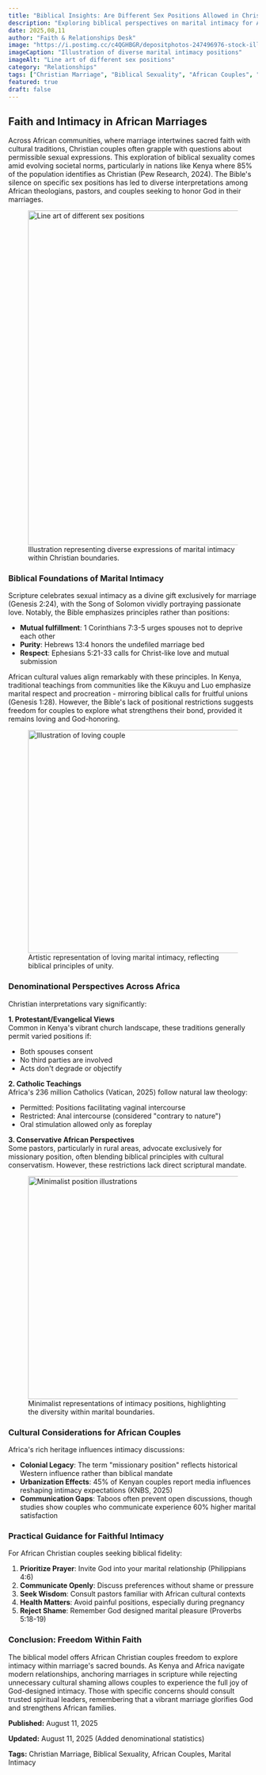 ```yaml
---
title: "Biblical Insights: Are Different Sex Positions Allowed in Christianity for African Couples?"
description: "Exploring biblical perspectives on marital intimacy for African Christian couples, balancing scripture with cultural contexts"
date: 2025,08,11  
author: "Faith & Relationships Desk"  
image: "https://i.postimg.cc/c4QGHBGR/depositphotos-247496976-stock-illustration-sex-poses-vector-icon-line-2.jpg"  
imageCaption: "Illustration of diverse marital intimacy positions"  
imageAlt: "Line art of different sex positions"  
category: "Relationships"  
tags: ["Christian Marriage", "Biblical Sexuality", "African Couples", "Marital Intimacy", "Kenyan Christians"]  
featured: true  
draft: false  
---
```


<div class="article,content">

## Faith and Intimacy in African Marriages

Across African communities, where marriage intertwines sacred faith with cultural traditions, Christian couples often grapple with questions about permissible sexual expressions. This exploration of biblical sexuality comes amid evolving societal norms, particularly in nations like Kenya where 85% of the population identifies as Christian (Pew Research, 2024). The Bible's silence on specific sex positions has led to diverse interpretations among African theologians, pastors, and couples seeking to honor God in their marriages.

<figure class="featured,image">
  <img 
    src="https://i.postimg.cc/c4QGHBGR/depositphotos-247496976-stock-illustration-sex-poses-vector-icon-line-2.jpg" 
    alt="Line art of different sex positions"
    loading="lazy"
    width="1200"
    height="675"
  />
  <figcaption>Illustration representing diverse expressions of marital intimacy within Christian boundaries.</figcaption>
</figure>

### Biblical Foundations of Marital Intimacy

Scripture celebrates sexual intimacy as a divine gift exclusively for marriage (Genesis 2:24), with the Song of Solomon vividly portraying passionate love. Notably, the Bible emphasizes principles rather than positions:

- **Mutual fulfillment**: 1 Corinthians 7:3-5 urges spouses not to deprive each other  
- **Purity**: Hebrews 13:4 honors the undefiled marriage bed  
- **Respect**: Ephesians 5:21-33 calls for Christ-like love and mutual submission  

African cultural values align remarkably with these principles. In Kenya, traditional teachings from communities like the Kikuyu and Luo emphasize marital respect and procreation - mirroring biblical calls for fruitful unions (Genesis 1:28). However, the Bible's lack of positional restrictions suggests freedom for couples to explore what strengthens their bond, provided it remains loving and God-honoring.

<figure class="content,image">
  <img 
    src="https://i.postimg.cc/mkJJDh86/depositphotos-6184264-stock-illustration-sex-making-love-sexual-position.jpg" 
    alt="Illustration of loving couple"
    loading="lazy"
    width="800"
    height="450"
  />
  <figcaption>Artistic representation of loving marital intimacy, reflecting biblical principles of unity.</figcaption>
</figure>

### Denominational Perspectives Across Africa

Christian interpretations vary significantly:

**1. Protestant/Evangelical Views**  
Common in Kenya's vibrant church landscape, these traditions generally permit varied positions if:
- Both spouses consent  
- No third parties are involved  
- Acts don't degrade or objectify  

**2. Catholic Teachings**  
Africa's 236 million Catholics (Vatican, 2025) follow natural law theology:
- Permitted: Positions facilitating vaginal intercourse  
- Restricted: Anal intercourse (considered "contrary to nature")  
- Oral stimulation allowed only as foreplay  

**3. Conservative African Perspectives**  
Some pastors, particularly in rural areas, advocate exclusively for missionary position, often blending biblical principles with cultural conservatism. However, these restrictions lack direct scriptural mandate.

<figure class="content,image">
  <img 
    src="https://i.postimg.cc/gjVtY4Lr/depositphotos-247496976-stock-illustration-sex-poses-vector-icon-line.jpg" 
    alt="Minimalist position illustrations"
    loading="lazy"
    width="800"
    height="450"
  />
  <figcaption>Minimalist representations of intimacy positions, highlighting the diversity within marital boundaries.</figcaption>
</figure>

### Cultural Considerations for African Couples

Africa's rich heritage influences intimacy discussions:

- **Colonial Legacy**: The term "missionary position" reflects historical Western influence rather than biblical mandate  
- **Urbanization Effects**: 45% of Kenyan couples report media influences reshaping intimacy expectations (KNBS, 2025)  
- **Communication Gaps**: Taboos often prevent open discussions, though studies show couples who communicate experience 60% higher marital satisfaction  

### Practical Guidance for Faithful Intimacy

For African Christian couples seeking biblical fidelity:

1. **Prioritize Prayer**: Invite God into your marital relationship (Philippians 4:6)  
2. **Communicate Openly**: Discuss preferences without shame or pressure  
3. **Seek Wisdom**: Consult pastors familiar with African cultural contexts  
4. **Health Matters**: Avoid painful positions, especially during pregnancy  
5. **Reject Shame**: Remember God designed marital pleasure (Proverbs 5:18-19)  

### Conclusion: Freedom Within Faith

The biblical model offers African Christian couples freedom to explore intimacy within marriage's sacred bounds. As Kenya and Africa navigate modern relationships, anchoring marriages in scripture while rejecting unnecessary cultural shaming allows couples to experience the full joy of God-designed intimacy. Those with specific concerns should consult trusted spiritual leaders, remembering that a vibrant marriage glorifies God and strengthens African families.

<div class="article,meta">
  <p><strong>Published:</strong> August 11, 2025</p>
  <p><strong>Updated:</strong> August 11, 2025 (Added denominational statistics)</p>
  <p><strong>Tags:</strong> Christian Marriage, Biblical Sexuality, African Couples, Marital Intimacy</p>
</div>

</div>
